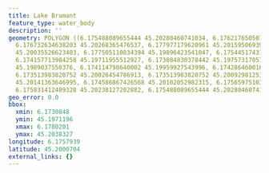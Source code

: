 ```yaml
---
title: Lake Bramant
feature_type: water_body
description: ''
geometry: POLYGON ((6.175488089655444 45.20280460741034, 6.176217650507378 45.20383269450885,
  6.176732634638203 45.20268365476537, 6.177977179620961 45.20159506939075, 6.178020094965129
  45.20035526623403, 6.177505110834394 45.19896423541047, 6.175445174311186 45.19760341148081,
  6.174157713984258 45.19711955512927, 6.173084830378442 45.19757317057917, 6.174329375361201
  45.1989037550376, 6.174114798640002 45.19959927543996, 6.174286460016943 45.20029478733975,
  6.173513983820752 45.20026454786913, 6.173513983820752 45.20092981251899, 6.174415206049627
  45.20141363646995, 6.174586867426568 45.20102052982315, 6.175659751032385 45.20177650173297,
  6.175831412409328 45.20238127202882, 6.175488089655444 45.20280460741034))
geo_error: 0.0
bbox:
  xmin: 6.1730848
  ymin: 45.1971196
  xmax: 6.1780201
  ymax: 45.2038327
longitude: 6.1757939
latitude: 45.2000704
external_links: {}
---
```

